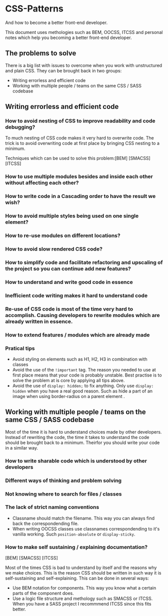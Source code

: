 # CSS-Patterns 
And how to become a better front-end developer.

This document uses methologies such as BEM, OOCSS, ITCSS and personal notes which help you becoming a better front-end developer.

## The problems to solve
There is a big list with issues to overcome when you work with unstructured and plain CSS. They can be brought back in two groups:

- Writing errorless and efficient code
- Working with multiple people / teams on the same CSS / SASS codebase

## Writing errorless and efficient code
### How to avoid nesting of CSS to improve readability and code debugging? 
To much nesting of CSS code makes it very hard to overwrite code. The trick is to avoid overwriting code at first place by bringing CSS nesting to a minimum.

Techniques which can be used to solve this problem:[BEM] [SMACSS] [ITCSS]

### How to use multiple modules besides and inside each other without affecting each other? 
### How to write code in a Cascading order to have the result we wish?
### How to avoid multiple styles being used on one single element? 
### How to re-use modules on different locations?
### How to avoid slow rendered CSS code?
### How to simplify code and facilitate refactoring and upscaling of the project so you can continue add new features?
### How to understand and write good code in essence
### Inefficient code writing makes it hard to understand code
### Re-use of CSS code is most of the time very hard to accomplish. Causing developers to rewrite modules which are already written in essence.
### How to extend features / modules which are already made

### Pratical tips
- Avoid styling on elements such as H1, H2, H3 in combination with classes
- Avoid the use of the `!important` tag. The reason you needed to use at first place means that your code is probably unstable. Best practise is to solve the problem at is core by applying all tips above.
- Avoid the use of `display: hidden;` to fix anything. Only use `display: hidden` when you have a real good reason. Such as hide a part of an image when using border-radius on a parent element . 

## Working with multiple people / teams on the same CSS / SASS codebase
Most of the time it is hard to understand choices made by other developers. Instead of rewriting the code, the time it takes to understand the code should be brought back to a minimum. Theirfor you should write your code in a similar way. 

### How to write sharable code which is understood by other developers
### Different ways of thinking and problem solving
### Not knowing where to search for files / classes
### The lack of strict naming conventions

- Classname should match the filename. This way you can always find back the correspondending file. 
- When writing OOCSS classes use classnames correspondending to it's vanilla working. Such `position-absolute` or `display-sticky`. 

### How to make self sustaining / explaining documentation? 
[BEM] [SMACSS] [ITCSS]

Most of the times CSS is bad to understand by itself and the reasons why we make choices. This is the reason CSS should be written in such way it is self-sustaining and self-explaining. This can be done in several ways:

- Use BEM notation for components. This way you know what a certain parts of the component does. 
- Use a logic file structure and methology such as SMACSS or ITCSS. When you have a SASS project I recommmend ITCSS since this fits better. 

